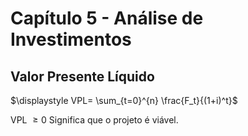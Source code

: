 # Capítulo 5 - Análise de Investimentos

## Valor Presente Líquido

$\displaystyle VPL= \sum_{t=0}^{n} \frac{F_t}{(1+i)^t}$

VPL $\ge 0$ Significa que o projeto é viável.
